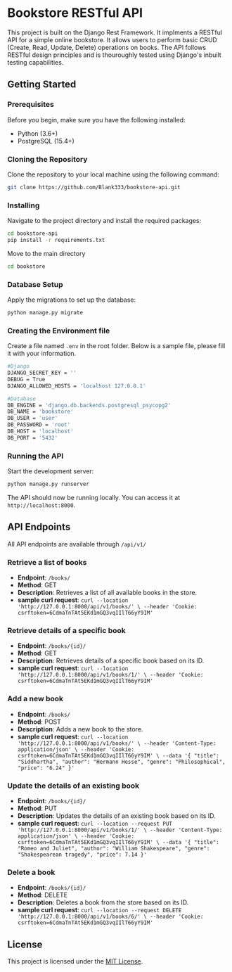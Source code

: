 # Bookstore RESTful API

This project is built on the Django Rest Framework. It implments a RESTful API for a simple online bookstore. It allows users to perform basic CRUD (Create, Read, Update, Delete) operations on books. The API follows RESTful design principles and is thouroughly tested using Django's inbuilt testing capabilities.

## Getting Started

### Prerequisites

Before you begin, make sure you have the following installed:

- Python (3.6+)
- PostgreSQL (15.4+)

### Cloning the Repository

Clone the repository to your local machine using the following command:

```bash
git clone https://github.com/Blank333/bookstore-api.git
```

### Installing

Navigate to the project directory and install the required packages:

```bash
cd bookstore-api
pip install -r requirements.txt
```
Move to the main directory

```bash
cd bookstore
```

### Database Setup

Apply the migrations to set up the database:

```bash
python manage.py migrate
```

### Creating the Environment file

Create a file named `.env` in the root folder. Below is a sample file, please fill it with your information.

```bash
#Django
DJANGO_SECRET_KEY = ''
DEBUG = True
DJANGO_ALLOWED_HOSTS = 'localhost 127.0.0.1'

#Database
DB_ENGINE = 'django.db.backends.postgresql_psycopg2'
DB_NAME = 'bookstore'
DB_USER = 'user'
DB_PASSWORD = 'root'
DB_HOST = 'localhost'
DB_PORT = '5432'
```

### Running the API

Start the development server:

```bash
python manage.py runserver
```

The API should now be running locally. You can access it at `http://localhost:8000`.

## API Endpoints

All API endpoints are available through `/api/v1/`

### Retrieve a list of books

- **Endpoint**: `/books/`
- **Method**: GET
- **Description**: Retrieves a list of all available books in the store.
- **sample curl request**: `curl --location 'http://127.0.0.1:8000/api/v1/books/' \
--header 'Cookie: csrftoken=6CdmaTnTAt5EKd1mGQ3vqIIlT66yY9IM'`

### Retrieve details of a specific book

- **Endpoint**: `/books/{id}/`
- **Method**: GET
- **Description**: Retrieves details of a specific book based on its ID.
- **sample curl request**: `curl --location 'http://127.0.0.1:8000/api/v1/books/1/' \
--header 'Cookie: csrftoken=6CdmaTnTAt5EKd1mGQ3vqIIlT66yY9IM'`

### Add a new book

- **Endpoint**: `/books/`
- **Method**: POST
- **Description**: Adds a new book to the store.
- **sample curl request**: `curl --location 'http://127.0.0.1:8000/api/v1/books/' \
--header 'Content-Type: application/json' \
--header 'Cookie: csrftoken=6CdmaTnTAt5EKd1mGQ3vqIIlT66yY9IM' \
--data '{
    "title": "Siddhartha",
    "author": "Hermann Hesse",
    "genre": "Philosophical",
    "price": "6.24"
}'`

### Update the details of an existing book

- **Endpoint**: `/books/{id}/`
- **Method**: PUT
- **Description**: Updates the details of an existing book based on its ID.
- **sample curl request**: `curl --location --request PUT 'http://127.0.0.1:8000/api/v1/books/1/' \
--header 'Content-Type: application/json' \
--header 'Cookie: csrftoken=6CdmaTnTAt5EKd1mGQ3vqIIlT66yY9IM' \
--data '{
    "title": "Romeo and Juliet",
    "author": "William Shakespeare",
    "genre": "Shakespearean tragedy",
    "price": 7.14
}'`

### Delete a book

- **Endpoint**: `/books/{id}/`
- **Method**: DELETE
- **Description**: Deletes a book from the store based on its ID.
- **sample curl request**: `curl --location --request DELETE 'http://127.0.0.1:8000/api/v1/books/6/' \
--header 'Cookie: csrftoken=6CdmaTnTAt5EKd1mGQ3vqIIlT66yY9IM'`

## License

This project is licensed under the [MIT License](LICENSE).
